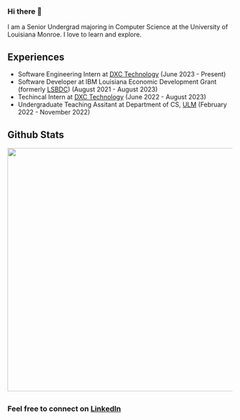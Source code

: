 

<html>
            <p align="center">
            <h3> Hi there 👋 </h3>
                  I am a Senior Undergrad majoring in Computer Science at the University of Louisiana Monroe. I love to learn and explore.
            </p>
</html>



 ## Experiences
<html>
            <ul>
                        <li>Software Engineering Intern at <a href="https://dxc.com/us/en">DXC Technology</a> (June 2023 - Present)</li>
                        <li>Software Developer at IBM Louisiana Economic Development Grant (formerly <a href="https://www.louisianasbdc.org/">LSBDC</a>) (August 2021 - August 2023) </li>
                        <li>Techincal Intern at <a href="https://dxc.com/us/en">DXC Technology</a> (June 2022 - August 2023)</li>
                        <li>Undergraduate Teaching Assitant at Department of CS, <a href="https://www.ulm.edu/">ULM</a> (February 2022 - November 2022)</li>
            </ul>            
            
</html>

## Github Stats

<html>
            <p align="center">
                  <img src="https://github-readme-stats.vercel.app/api/top-langs/?username=NIrajan-15&langs_count=6&layout=compact" width="545px" />
            </p>           
            
</html>



##

### Feel free to connect on [LinkedIn](https://www.linkedin.com/in/nirajan-sangraula/)  
           
<!--
**NIrajan-15/NIrajan-15** is a ✨ _special_ ✨ repository because its `README.md` (this file) appears on your GitHub profile.

Here are some ideas to get you started:

- 🔭 I’m currently working on ...
- 🌱 I’m currently learning ...
- 👯 I’m looking to collaborate on ...
- 🤔 I’m looking for help with ...
- 💬 Ask me about ...
- 📫 How to reach me: ...
- 😄 Pronouns: ...
- ⚡ Fun fact: ...
-->            
